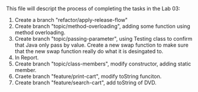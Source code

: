 This file will descript the process of completing the tasks in the Lab 03:
1. Create a branch "refactor/apply-release-flow"
2. Create branch "topic/method-overloading", adding some function using method overloading.
3. Create branch "topic/passing-parameter", using Testing class to confirm that Java only pass by value. Create a new swap function to make sure that the new swap function really do what it is desingated to.
4. In Report.
5. Create branch "topic/class-members", modify constructor, adding static member.
6. Craete branch "feature/print-cart", modify toString funciton.
7. Create branch "feature/search-cart", add toString of DVD.